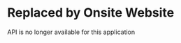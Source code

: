 <h1>
  Replaced by Onsite Website
 </h1>
 <p>
  API is no longer available for this application
  </p>
 
